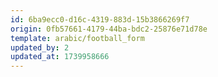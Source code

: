 ```yaml
---
id: 6ba9ecc0-d16c-4319-883d-15b3866269f7
origin: 0fb57661-4179-44ba-bdc2-25876e71d78e
template: arabic/football_form
updated_by: 2
updated_at: 1739958666
---
```

